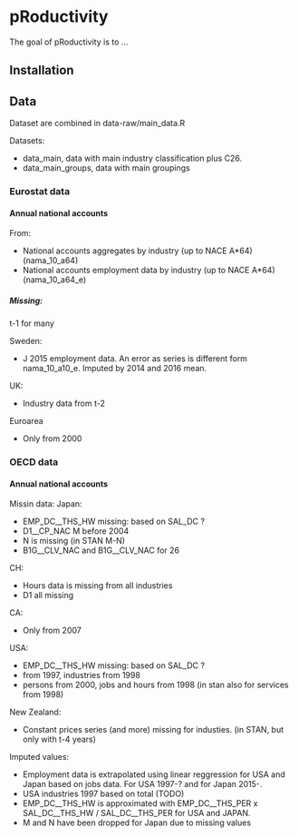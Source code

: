 
# pRoductivity

<!-- badges: start -->
<!-- badges: end -->

The goal of pRoductivity is to ...

## Installation



## Data

Dataset are combined in data-raw/main_data.R

Datasets:
 * data_main, data with main industry classification plus C26.
 * data_main_groups, data with main groupings

### Eurostat data

#### Annual national accounts

From:
* National accounts aggregates by industry (up to NACE A*64) (nama_10_a64) 	 
* National accounts employment data by industry (up to NACE A*64) (nama_10_a64_e)

##### Missing:

t-1 for many

Sweden:
* J 2015 employment data. An error as series is different form nama_10_a10_e. Imputed by 2014 and 2016 mean.

UK:
* Industry data from t-2

Euroarea
* Only from 2000

### OECD data

#### Annual national accounts

Missin data:
 Japan:
- EMP_DC__THS_HW missing: based on SAL_DC ?
- D1__CP_NAC M before 2004
- N is missing (in STAN M-N)
- B1G__CLV_NAC and B1G__CLV_NAC for  26

CH:
- Hours data is missing from all industries
- D1 all missing

CA:
- Only from 2007

USA:
- EMP_DC__THS_HW missing: based on SAL_DC ?
- from 1997, industries from 1998
- persons from 2000, jobs and hours from 1998 (in stan also for services from 1998)

New Zealand:
- Constant prices series (and more) missing for industies. (in STAN, but only with t-4 years)

Imputed values:

 * Employment data is extrapolated using linear reggression for USA and Japan based on jobs data. For USA 1997-? and for Japan 2015-.
 * USA industries 1997 based on total (TODO)
 * EMP_DC__THS_HW is approximated with EMP_DC__THS_PER x SAL_DC__THS_HW / SAL_DC__THS_PER for USA and JAPAN.
 * M and N have been dropped for Japan due to missing values
